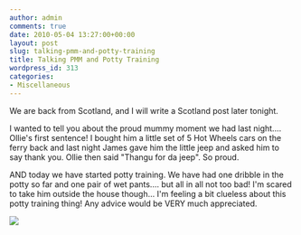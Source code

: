 ```yaml
---
author: admin
comments: true
date: 2010-05-04 13:27:00+00:00
layout: post
slug: talking-pmm-and-potty-training
title: Talking PMM and Potty Training
wordpress_id: 313
categories:
- Miscellaneous
---
```


We are back from Scotland, and I will write a Scotland post later tonight.  
  
I wanted to tell you about the proud mummy moment we had last night.... Ollie's first sentence!  I bought him a little set of 5 Hot Wheels cars on the ferry back and last night James gave him the little jeep and asked him to say thank you.  Ollie then said "Thangu for da jeep".  So proud.   
  
AND today we have started potty training.  We have had one dribble in the potty so far and one pair of wet pants.... but all in all not too bad!  I'm scared to take him outside the house though... I'm feeling a bit clueless about this potty training thing!  Any advice would be VERY much appreciated.

![](https://blogger.googleusercontent.com/tracker/251139911615938991-3939133347446785234?l=www.outmumbered.com)
